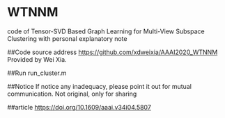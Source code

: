 # WTNNM
code of Tensor-SVD Based Graph Learning for Multi-View Subspace Clustering with personal explanatory note

##Code source address
https://github.com/xdweixia/AAAI2020_WTNNM   Provided by Wei Xia.

##Run
run_cluster.m

##Notice
If notice any inadequacy, please point it out for mutual communication. 
Not original, only for sharing

##article
https://doi.org/10.1609/aaai.v34i04.5807
        
        
        
        
        
        
        
        
